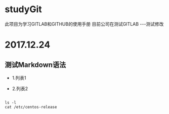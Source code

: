 # studyGit
此项目为学习GITLAB和GITHUB的使用手册
目前公司在测试GITLAB
---测试修改

# 2017.12.24
## 测试Markdown语法
* 1.列表1
+ 2.列表2
<pre><code>
ls -l
cat /etc/centos-release
</code></pre>
